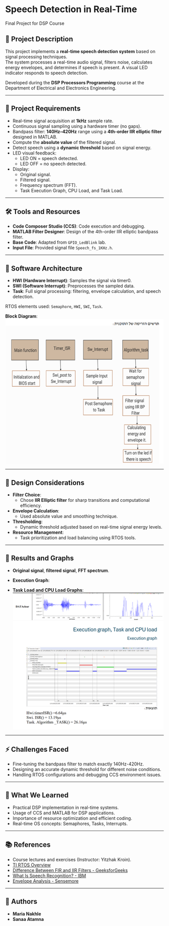 # Speech Detection in Real-Time  
Final Project for DSP Course  

## 📜 Project Description

This project implements a **real-time speech detection system** based on signal processing techniques.  
The system processes a real-time audio signal, filters noise, calculates energy envelopes, and determines if speech is present. A visual LED indicator responds to speech detection.

Developed during the **DSP Processors Programming** course at the Department of Electrical and Electronics Engineering.

---

## 🎯 Project Requirements

- Real-time signal acquisition at **1kHz** sample rate.
- Continuous signal sampling using a hardware timer (no gaps).
- Bandpass filter: **140Hz–420Hz** range using a **4th-order IIR elliptic filter** designed in MATLAB.
- Compute the **absolute value** of the filtered signal.
- Detect speech using a **dynamic threshold** based on signal energy.
- LED visual feedback:
  - LED ON = speech detected.
  - LED OFF = no speech detected.
- Display:
  - Original signal.
  - Filtered signal.
  - Frequency spectrum (FFT).
  - Task Execution Graph, CPU Load, and Task Load.

---

## 🛠 Tools and Resources

- **Code Composer Studio (CCS)**: Code execution and debugging.
- **MATLAB Filter Designer**: Design of the 4th-order IIR elliptic bandpass filter.
- **Base Code**: Adapted from `GPIO_LedBlink` lab.
- **Input File**: Provided signal file `Speech_fs_1KHz.h`.

---

## 🧩 Software Architecture

- **HWI (Hardware Interrupt)**: Samples the signal via timer0.
- **SWI (Software Interrupt)**: Preprocesses the sampled data.
- **Task**: Full signal processing: filtering, envelope calculation, and speech detection.

RTOS elements used: `Semaphore`, `HWI`, `SWI`, `Task`.

**Block Diagram**:  
![Block Diagram](assets/block_diagram.png)

---

## 🧠 Design Considerations

- **Filter Choice**:
  - Chose **IIR Elliptic filter** for sharp transitions and computational efficiency.
- **Envelope Calculation**:
  - Used absolute value and smoothing technique.
- **Thresholding**:
  - Dynamic threshold adjusted based on real-time signal energy levels.
- **Resource Management**:
  - Task prioritization and load balancing using RTOS tools.

---

## 🏃 Results and Graphs

- **Original signal**, **filtered signal**, **FFT spectrum**.
- **Execution Graph**:

- **Task Load and CPU Load Graphs**:
![Data clear:](assets/Data_clear.png)
![Task Load and Cpu Load:](assets/task_load_and_cpu_load.png)

---

## ⚡ Challenges Faced

- Fine-tuning the bandpass filter to match exactly 140Hz-420Hz.
- Designing an accurate dynamic threshold for different noise conditions.
- Handling RTOS configurations and debugging CCS environment issues.

---

## 🧠 What We Learned

- Practical DSP implementation in real-time systems.
- Usage of CCS and MATLAB for DSP applications.
- Importance of resource optimization and efficient coding.
- Real-time OS concepts: Semaphores, Tasks, Interrupts.

---

## 📚 References

- Course lectures and exercises (Instructor: Yitzhak Kroin).
- [TI RTOS Overview](https://software-dl.ti.com/lprf/simplelink_cc13x0_sdk/1_30_00_06/exports/docs/ti154stack/ti154stack-sdg/ti154stack-sdg/tirtos/rtos-overview.html)
- [Difference Between FIR and IIR Filters - GeeksforGeeks](https://www.geeksforgeeks.org/difference-between-fir-filter-and-iir-filter/)
- [What Is Speech Recognition? - IBM](https://www.ibm.com/think/topics/speech-recognition)
- [Envelope Analysis - Sensemore](https://sensemore.io/envelope-analysis/)

---

## 👥 Authors

- **Maria Nakhle**
- **Sanaa Atamna**

